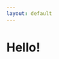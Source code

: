 ```yaml
---
layout: default
---
```


<html lang="en">
<head>
	<meta charset="UTF-8">
	<title>Test</title>
</head>
<body>
	<h1>Hello!</h1>
</body>
</html>
